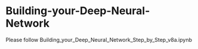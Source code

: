 # Building-your-Deep-Neural-Network
Please follow Building_your_Deep_Neural_Network_Step_by_Step_v8a.ipynb

